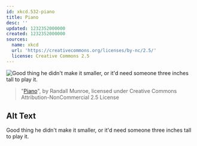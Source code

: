 ```yaml
---
id: xkcd.532-piano
title: Piano
desc: ''
updated: 1232352000000
created: 1232352000000
sources:
  name: xkcd
  url: 'https://creativecommons.org/licenses/by-nc/2.5/'
  license: Creative Commons 2.5
---
```

![Good thing he didn't make it smaller, or it'd need someone three inches tall to play it.](https://imgs.xkcd.com/comics/piano.png)
> "[Piano](https://xkcd.com/532/)", by Randall Munroe, licensed under Creative Commons Attribution-NonCommercial 2.5 License

## Alt Text
Good thing he didn't make it smaller, or it'd need someone three inches tall to play it.
